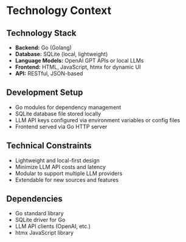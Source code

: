 # Technology Context

## Technology Stack
- **Backend:** Go (Golang)
- **Database:** SQLite (local, lightweight)
- **Language Models:** OpenAI GPT APIs or local LLMs
- **Frontend:** HTML, JavaScript, htmx for dynamic UI
- **API:** RESTful, JSON-based

## Development Setup
- Go modules for dependency management
- SQLite database file stored locally
- LLM API keys configured via environment variables or config files
- Frontend served via Go HTTP server

## Technical Constraints
- Lightweight and local-first design
- Minimize LLM API costs and latency
- Modular to support multiple LLM providers
- Extendable for new sources and features

## Dependencies
- Go standard library
- SQLite driver for Go
- LLM API clients (OpenAI, etc.)
- htmx JavaScript library
